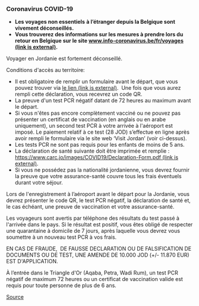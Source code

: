 ### **Coronavirus COVID-19**

*   **Les voyages non essentiels** **à l’étranger depuis la Belgique sont vivement déconseillés.**
*   **Vous trouverez des informations sur les mesures à prendre lors du retour en Belgique sur le site [www.info-coronavirus.be/fr/voyages (link is external)](http://www.info-coronavirus.be/fr/voyages).**

Voyager en Jordanie est fortement déconseillé.

Conditions d'accès au territoire:

*   Il est obligatoire de remplir un formulaire avant le départ, que vous pouvez trouver via [le lien (link is external)](https://www.visitjordan.gov.jo/).  Une fois que vous aurez rempli cette déclaration, vous recevrez un code QR.
*   La preuve d'un test PCR négatif datant de 72 heures au maximum avant le départ.
*   Si vous n'êtes pas encore complètement vacciné ou ne pouvez pas présenter un certificat de vaccination (en anglais ou en arabe uniquement), un second test PCR à votre arrivée à l'aéroport est imposé. Le paiement relatif à ce test (28 JOD) s’effectue en ligne après avoir rempli le formulaire via le site web ‘Visit Jordan’ (voir ci-dessus). 
*   Les tests PCR ne sont pas requis pour les enfants de moins de 5 ans.
*   La déclaration de santé suivante doit être imprimée et remplie : [https://www.carc.jo/images/COVID19/Declaration-Form.pdf (link is external)](https://www.carc.jo/images/COVID19/Declaration-Form.pdf).
*   Si vous ne possédez pas la nationalité jordanienne, vous devrez fournir la preuve que votre assurance-santé couvre tous les frais éventuels durant votre séjour.

Lors de l'enregistrement à l’aéroport avant le départ pour la Jordanie, vous devrez présenter le code QR, le test PCR négatif, la déclaration de santé et, le cas échéant, une preuve de vaccination et votre assurance-santé.

Les voyageurs sont avertis par téléphone des résultats du test passé à l'arrivée dans le pays. Si le résultat est positif, vous êtes obligé de respecter une quarantaine à domicile de 7 jours, après laquelle vous devrez vous soumettre à un nouveau test PCR à vos frais.

EN CAS DE FRAUDE,  DE FAUSSE DECLARATION OU DE FALSIFICATION DE DOCUMENTS OU DE TEST, UNE AMENDE DE 10.000 JOD (+/- 11.870 EUR) EST D'APPLICATION.

À l’entrée dans le Triangle d'Or (Aqaba, Petra, Wadi Rum), un test PCR négatif de maximum 72 heures ou un certificat de vaccination valide est requis pour toute personne de plus de 6 ans.

[Source](https://diplomatie.belgium.be/fr/Services/voyager_a_letranger/conseils_par_destination/jordanie)